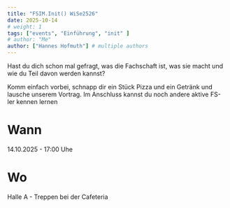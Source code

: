 ```yaml
---
title: "FSIM.Init() WiSe2526"
date: 2025-10-14
# weight: 1
tags: ["events", "Einführung", "init" ]
# author: "Me"
author: ["Hannes Hofmuth"] # multiple authors
---
```


Hast du dich schon mal gefragt, was die Fachschaft ist, was sie macht
und wie du Teil davon werden kannst?

Komm einfach vorbei, schnapp dir ein Stück Pizza und ein Getränk und
lausche unserem Vortrag.
Im Anschluss kannst du noch andere aktive FS-ler kennen lernen

# Wann
14.10.2025 - 17:00 Uhe

# Wo
Halle A - Treppen bei der Cafeteria
